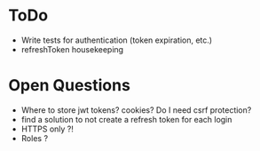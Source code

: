 # ToDo
- Write tests for authentication (token expiration, etc.)
- refreshToken housekeeping

# Open Questions
- Where to store jwt tokens? cookies? Do I need csrf protection?
- find a solution to not create a refresh token for each login
- HTTPS only ?!
- Roles ?